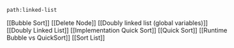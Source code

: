 ```expander
path:linked-list
```
[[Bubble Sort]]
[[Delete Node]]
[[Doubly linked list (global variables)]]
[[Doubly Linked List]]
[[Implementation Quick Sort]]
[[Quick Sort]]
[[Runtime Bubble vs QuickSort]]
[[Sort List]]

